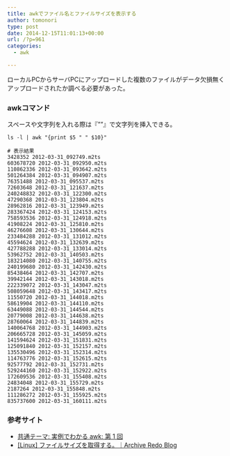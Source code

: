 ```yaml
---
title: awkでファイル名とファイルサイズを表示する
author: tomonori
type: post
date: 2014-12-15T11:01:13+00:00
url: /?p=961
categories:
  - awk

---
```

ローカルPCからサーバPCにアップロードした複数のファイルがデータ欠損無くアップロードされたか調べる必要があった。

### awkコマンド

スペースや文字列を入れる際は『&#8221;&#8221;』で文字列を挿入できる。

```:bash
ls -l | awk "{print $5 " " $10}"

# 表示結果
3428352 2012-03-31_092749.m2ts
603678720 2012-03-31_092950.m2ts
110862336 2012-03-31_093642.m2ts
501264384 2012-03-31_094907.m2ts
76351488 2012-03-31_095537.m2ts
72603648 2012-03-31_121637.m2ts
240248832 2012-03-31_122300.m2ts
47290368 2012-03-31_123804.m2ts
28962816 2012-03-31_123949.m2ts
283367424 2012-03-31_124153.m2ts
758593536 2012-03-31_124918.m2ts
41908224 2012-03-31_125810.m2ts
46276608 2012-03-31_130644.m2ts
233484288 2012-03-31_131012.m2ts
45594624 2012-03-31_132639.m2ts
427788288 2012-03-31_133014.m2ts
53962752 2012-03-31_140503.m2ts
183214080 2012-03-31_140755.m2ts
240199680 2012-03-31_142430.m2ts
85438464 2012-03-31_142707.m2ts
39942144 2012-03-31_143018.m2ts
222339072 2012-03-31_143047.m2ts
508059648 2012-03-31_143417.m2ts
11550720 2012-03-31_144018.m2ts
58619904 2012-03-31_144110.m2ts
63449088 2012-03-31_144544.m2ts
20779008 2012-03-31_144638.m2ts
28760064 2012-03-31_144839.m2ts
140064768 2012-03-31_144903.m2ts
206665728 2012-03-31_145059.m2ts
141594624 2012-03-31_151831.m2ts
125091840 2012-03-31_152157.m2ts
135530496 2012-03-31_152314.m2ts
114763776 2012-03-31_152615.m2ts
92577792 2012-03-31_152731.m2ts
529244160 2012-03-31_152922.m2ts
172609536 2012-03-31_155408.m2ts
24834048 2012-03-31_155729.m2ts
2187264 2012-03-31_155848.m2ts
111286272 2012-03-31_155925.m2ts
835737600 2012-03-31_160111.m2ts
```

### 参考サイト

  * [共通テーマ: 実例でわかる awk: 第 1 回][1]
  * [[Linux] ファイルサイズを取得する。｜Archive Redo Blog][2]

 [1]: http://www.ibm.com/developerworks/jp/linux/library/l-awk1/
 [2]: http://ameblo.jp/archive-redo-blog/entry-10196055325.html